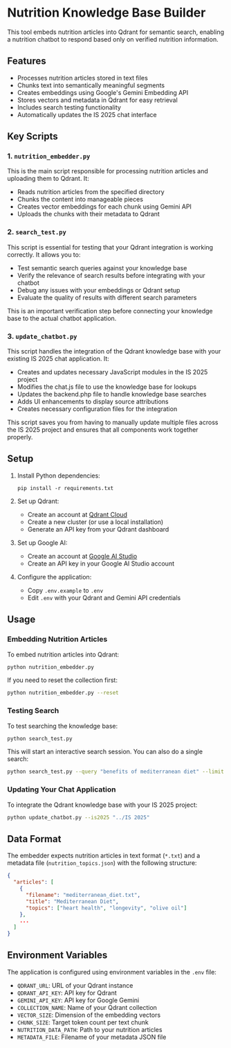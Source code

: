 # Nutrition Knowledge Base Builder

This tool embeds nutrition articles into Qdrant for semantic search, enabling a nutrition chatbot to respond based only on verified nutrition information.

## Features

- Processes nutrition articles stored in text files
- Chunks text into semantically meaningful segments
- Creates embeddings using Google's Gemini Embedding API
- Stores vectors and metadata in Qdrant for easy retrieval
- Includes search testing functionality
- Automatically updates the IS 2025 chat interface

## Key Scripts

### 1. `nutrition_embedder.py`

This is the main script responsible for processing nutrition articles and uploading them to Qdrant. It:
- Reads nutrition articles from the specified directory
- Chunks the content into manageable pieces
- Creates vector embeddings for each chunk using Gemini API
- Uploads the chunks with their metadata to Qdrant

### 2. `search_test.py`

This script is essential for testing that your Qdrant integration is working correctly. It allows you to:
- Test semantic search queries against your knowledge base
- Verify the relevance of search results before integrating with your chatbot
- Debug any issues with your embeddings or Qdrant setup
- Evaluate the quality of results with different search parameters

This is an important verification step before connecting your knowledge base to the actual chatbot application.

### 3. `update_chatbot.py`

This script handles the integration of the Qdrant knowledge base with your existing IS 2025 chat application. It:
- Creates and updates necessary JavaScript modules in the IS 2025 project
- Modifies the chat.js file to use the knowledge base for lookups
- Updates the backend.php file to handle knowledge base searches
- Adds UI enhancements to display source attributions
- Creates necessary configuration files for the integration

This script saves you from having to manually update multiple files across the IS 2025 project and ensures that all components work together properly.

## Setup

1. Install Python dependencies:
   ```
   pip install -r requirements.txt
   ```

2. Set up Qdrant:
   - Create an account at [Qdrant Cloud](https://cloud.qdrant.io/)
   - Create a new cluster (or use a local installation)
   - Generate an API key from your Qdrant dashboard

3. Set up Google AI:
   - Create an account at [Google AI Studio](https://makersuite.google.com/)
   - Create an API key in your Google AI Studio account

4. Configure the application:
   - Copy `.env.example` to `.env`
   - Edit `.env` with your Qdrant and Gemini API credentials

## Usage

### Embedding Nutrition Articles

To embed nutrition articles into Qdrant:

```bash
python nutrition_embedder.py
```

If you need to reset the collection first:

```bash
python nutrition_embedder.py --reset
```

### Testing Search

To test searching the knowledge base:

```bash
python search_test.py
```

This will start an interactive search session. You can also do a single search:

```bash
python search_test.py --query "benefits of mediterranean diet" --limit 3
```

### Updating Your Chat Application

To integrate the Qdrant knowledge base with your IS 2025 project:

```bash
python update_chatbot.py --is2025 "../IS 2025"
```

## Data Format

The embedder expects nutrition articles in text format (`*.txt`) and a metadata file (`nutrition_topics.json`) with the following structure:

```json
{
  "articles": [
    {
      "filename": "mediterranean_diet.txt",
      "title": "Mediterranean Diet",
      "topics": ["heart health", "longevity", "olive oil"]
    },
    ...
  ]
}
```

## Environment Variables

The application is configured using environment variables in the `.env` file:

- `QDRANT_URL`: URL of your Qdrant instance
- `QDRANT_API_KEY`: API key for Qdrant
- `GEMINI_API_KEY`: API key for Google Gemini
- `COLLECTION_NAME`: Name of your Qdrant collection
- `VECTOR_SIZE`: Dimension of the embedding vectors
- `CHUNK_SIZE`: Target token count per text chunk
- `NUTRITION_DATA_PATH`: Path to your nutrition articles
- `METADATA_FILE`: Filename of your metadata JSON file 